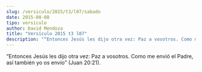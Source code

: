 ```yaml
---
slug: /versiculo/2015/t3/l07/sabado
date: 2015-08-08
tipo: versiculo
author: David Mendoza
title: "Versículo 2015 t3 l07"
description: "“Entonces Jesús les dijo otra vez: Paz a vosotros. Como me envió el Padre, así también yo os envío” (Juan 20:21)."
---
```


“Entonces Jesús les dijo otra vez: Paz a vosotros. Como me envió el Padre, así también yo os envío” (Juan 20:21).
